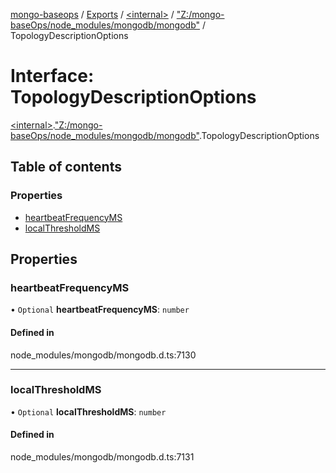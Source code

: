 [mongo-baseops](../README.md) / [Exports](../modules.md) / [\<internal\>](../modules/internal_.md) / ["Z:/mongo-baseOps/node\_modules/mongodb/mongodb"](../modules/internal_._Z__mongo_baseOps_node_modules_mongodb_mongodb_.md) / TopologyDescriptionOptions

# Interface: TopologyDescriptionOptions

[\<internal\>](../modules/internal_.md).["Z:/mongo-baseOps/node\_modules/mongodb/mongodb"](../modules/internal_._Z__mongo_baseOps_node_modules_mongodb_mongodb_.md).TopologyDescriptionOptions

## Table of contents

### Properties

- [heartbeatFrequencyMS](internal_._Z__mongo_baseOps_node_modules_mongodb_mongodb_.TopologyDescriptionOptions.md#heartbeatfrequencyms)
- [localThresholdMS](internal_._Z__mongo_baseOps_node_modules_mongodb_mongodb_.TopologyDescriptionOptions.md#localthresholdms)

## Properties

### heartbeatFrequencyMS

• `Optional` **heartbeatFrequencyMS**: `number`

#### Defined in

node_modules/mongodb/mongodb.d.ts:7130

___

### localThresholdMS

• `Optional` **localThresholdMS**: `number`

#### Defined in

node_modules/mongodb/mongodb.d.ts:7131
